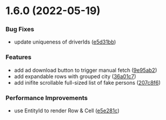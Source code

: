# 1.6.0 (2022-05-19)


### Bug Fixes

* update uniqueness of driverIds ([e5d31bb](https://github.com/Howard86/nextjs-template/commit/e5d31bb51afe3991d778403d76860f184cd2cd9f))


### Features

* add ad download button to trigger manual fetch ([9e95ab2](https://github.com/Howard86/nextjs-template/commit/9e95ab2982880897c5d6074f3553baf7ad4ac691))
* add expandable rows with grouped city ([36a01c7](https://github.com/Howard86/nextjs-template/commit/36a01c7b7ae58e56e6831577817809baab94d271))
* add inifite scrollable full-sized list of fake persons ([207c8f6](https://github.com/Howard86/nextjs-template/commit/207c8f64d0854f680812209cb7c73acf2ed420b0))


### Performance Improvements

* use EntityId to render Row & Cell ([e5e281c](https://github.com/Howard86/nextjs-template/commit/e5e281c18a2a32c5928c47a3c100e2220a961a45))



